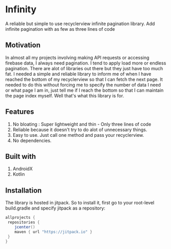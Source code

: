 # Infinity
A reliable but simple to use recyclerview infinite pagination library. Add infinite pagination with as few as three lines of code

## Motivation

In almost all my projects involving making API requests or accessing firebase data, I always need pagination. I tend to apply load more or endless pagination. There are alot of libraries out there but they just have too much fat. I needed a simple and reliable library to inform me of when I have reached the bottom of my recyclerview so that I can fetch the next page. It needed to do this without forcing me to specify the number of data I need or what page I am in, just tell me if I reach the bottom so that I can maintain the page index myself. Well that's what this library is for.

## Features
1. No bloating : Super lightweight and thin - Only three lines of code
2. Reliable because it doesn't try to do alot of unnecessary things.
3. Easy to use. Just call one method and pass your recyclerview.
4. No dependencies.

## Built with
1. AndroidX
2. Kotlin

## Installation
The library is hosted in jitpack. So to install it, first go to your root-level build.gradle and specify jitpack as a repository:

```groovy
allprojects {
 repositories {
    jcenter()
    maven { url "https://jitpack.io" }
 }
}
```
